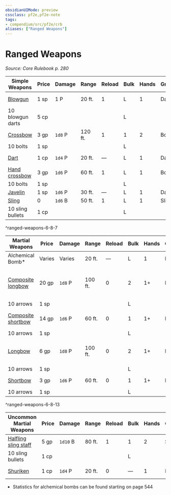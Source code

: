 ```yaml
---
obsidianUIMode: preview
cssclass: pf2e,pf2e-note
tags:
- compendium/src/pf2e/crb
aliases: ["Ranged Weapons"]
---
```

# Ranged Weapons  
*Source: Core Rulebook p. 280*  

| Simple Weapons | Price | Damage | Range | Reload | Bulk | Hands | Group | Weapon Traits |
|----------------|-------|--------|-------|--------|------|-------|-------|---------------|
| [Blowgun](compendium/equipment/items/blowgun.md) | 1 sp | 1 P | 20 ft. | 1 | L | 1 | Dart | [Agile](rules/traits/agile.md), [nonlethal](rules/traits/nonlethal.md) |
| 10 blowgun darts | 5 cp |  |  |  | L |  |  |  |
| [Crossbow](compendium/equipment/items/crossbow.md) | 3 gp | `1d8` P | 120 ft. | 1 | 1 | 2 | Bow | — |
| 10 bolts | 1 sp |  |  |  | L |  |  |  |
| [Dart](compendium/equipment/items/dart.md) | 1 cp | `1d4` P | 20 ft. | — | L | 1 | Dart | [Agile](rules/traits/agile.md), [thrown](rules/traits/thrown.md) |
| [Hand crossbow](compendium/equipment/items/hand-crossbow.md) | 3 gp | `1d6` P | 60 ft. | 1 | L | 1 | Bow | — |
| 10 bolts | 1 sp |  |  |  | L |  |  |  |
| [Javelin](compendium/equipment/items/javelin.md) | 1 sp | `1d6` P | 30 ft. | — | L | 1 | Dart | [Thrown](rules/traits/thrown.md) |
| [Sling](compendium/equipment/items/sling.md) | 0 | `1d6` B | 50 ft. | 1 | L | 1 | Sling | [Propulsive](rules/traits/propulsive.md) |
| 10 sling bullets | 1 cp |  |  |  | L |  |  |  |
^ranged-weapons-6-8-7

| Martial Weapons | Price | Damage | Range | Reload | Bulk | Hands | Group | Weapon Traits |
|-----------------|-------|--------|-------|--------|------|-------|-------|---------------|
| Alchemical Bomb* | Varies | Varies | 20 ft. | — | L | 1 | Bomb | Varies |
| [Composite longbow](compendium/equipment/items/composite-longbow.md) | 20 gp | `1d8` P | 100 ft. | 0 | 2 | 1+ | Bow | [Deadly](rules/traits/deadly.md) d10, [propulsive](rules/traits/propulsive.md), [volley](rules/traits/volley.md) 30 ft. |
| 10 arrows | 1 sp |  |  |  | L |  |  |  |
| [Composite shortbow](compendium/equipment/items/composite-shortbow.md) | 14 gp | `1d6` P | 60 ft. | 0 | 1 | 1+ | Bow | [Deadly](rules/traits/deadly.md) d10, [propulsive](rules/traits/propulsive.md) |
| 10 arrows | 1 sp |  |  |  | L |  |  |  |
| [Longbow](compendium/equipment/items/longbow.md) | 6 gp | `1d8` P | 100 ft. | 0 | 2 | 1+ | Bow | [Deadly](rules/traits/deadly.md) d10, [volley](rules/traits/volley.md) 30 ft. |
| 10 arrows | 1 sp |  |  |  | L |  |  |  |
| [Shortbow](compendium/equipment/items/shortbow.md) | 3 gp | `1d6` P | 60 ft. | 0 | 1 | 1+ | Bow | [Deadly](rules/traits/deadly.md) d10 |
| 10 arrows | 1 sp |  |  |  | L |  |  |  |
^ranged-weapons-6-8-13

| Uncommon Martial Weapons | Price | Damage | Range | Reload | Bulk | Hands | Group | Weapon Traits |
|--------------------------|-------|--------|-------|--------|------|-------|-------|---------------|
| [Halfling sling staff](compendium/equipment/items/halfling-sling-staff.md) | 5 gp | `1d10` B | 80 ft. | 1 | 1 | 2 | Sling | [Halfling](rules/traits/halfling.md), [propulsive](rules/traits/propulsive.md) |
| 10 sling bullets | 1 cp |  |  |  | L |  |  |  |
| [Shuriken](compendium/equipment/items/shuriken.md) | 1 cp | `1d4` P | 20 ft. | 0 | — | 1 | Dart | [Agile](rules/traits/agile.md), [monk](rules/traits/monk.md),[thrown](rules/traits/thrown.md) |

* Statistics for alchemical bombs can be found starting on page 544